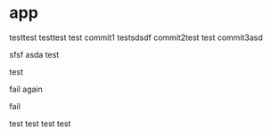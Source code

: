 # app

testtest
testtest
test
commit1
testsdsdf
commit2test
test
commit3asd

sfsf
asda
test

test

fail again

fail

test
test
test
test

